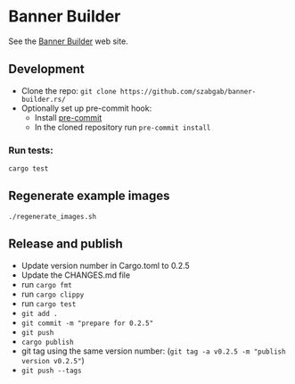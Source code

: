 # Banner Builder


See the [Banner Builder](https://banner-builder.code-maven.com/) web site.


## Development

* Clone the repo: `git clone https://github.com/szabgab/banner-builder.rs/`
* Optionally set up pre-commit hook:
    * Install [pre-commit](https://pre-commit.com/)
    * In the cloned repository run `pre-commit install`


### Run tests:

```
cargo test
```

## Regenerate example images

```
./regenerate_images.sh
```

## Release and publish

* Update version number in Cargo.toml to 0.2.5
* Update the CHANGES.md file
* run `cargo fmt`
* run `cargo clippy`
* run `cargo test`
* `git add .`
* `git commit -m "prepare for 0.2.5"`
* `git push`
* `cargo publish`
* git tag using the same version number:   (`git tag -a v0.2.5 -m "publish version v0.2.5"`)
* `git push --tags`


